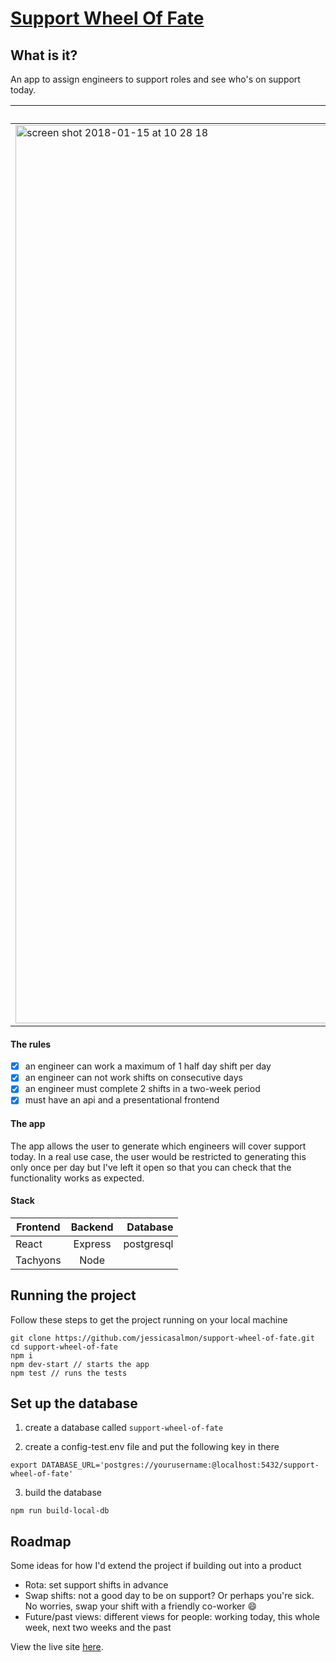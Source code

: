 # [Support Wheel Of Fate](https://which-engineer-is-it-anyway.herokuapp.com/)

## What is it?
An app to assign engineers to support roles and see who's on support today.

| Desktop      | Mobile         |
| ------------- |:-------------:|
| <img width="1437" alt="screen shot 2018-01-15 at 10 28 18" src="https://user-images.githubusercontent.com/19147734/34938069-d9e801a2-f9de-11e7-809d-ea80aa48456a.png"> | <img width="371" alt="screen shot 2018-01-14 at 22 44 27" src="https://user-images.githubusercontent.com/19147734/34938077-df4a7d64-f9de-11e7-95ed-86a3355390a7.png"> |

#### The rules
- [x] an engineer can work a maximum of 1 half day shift per day
- [x] an engineer can not work shifts on consecutive days
- [x] an engineer must complete 2 shifts in a two-week period
- [x] must have an api and a presentational frontend

#### The app
The app allows the user to generate which engineers will cover support today. In a real use case, the user would be restricted to generating this only once per day but I've left it open so that you can check that the functionality works as expected.


#### Stack

| Frontend      | Backend       | Database   |
| ------------- |:-------------:| ----------:|
| React         | Express       | postgresql |
| Tachyons      | Node          |            |


## Running the project
Follow these steps to get the project running on your local machine
```
git clone https://github.com/jessicasalmon/support-wheel-of-fate.git
cd support-wheel-of-fate
npm i
npm dev-start // starts the app
npm test // runs the tests
```
## Set up the database
1) create a database called `support-wheel-of-fate`

2) create a config-test.env file and put the following key in there

```
export DATABASE_URL='postgres://yourusername:@localhost:5432/support-wheel-of-fate'
```

3) build the database
```
npm run build-local-db 
```

## Roadmap
Some ideas for how I'd extend the project if building out into a product

- Rota: set support shifts in advance
- Swap shifts: not a good day to be on support? Or perhaps you're sick. No worries, swap your shift with a friendly co-worker :smile:
- Future/past views: different views for people: working today, this whole week, next two weeks and the past


View the live site [here](https://which-engineer-is-it-anyway.herokuapp.com/).
